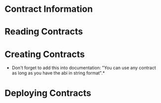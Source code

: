# Contract Information


# Reading Contracts 


# Creating Contracts 

* Don't forget to add this into documentation: "You can use any contract as long as you have the abi in string format".*


# Deploying Contracts